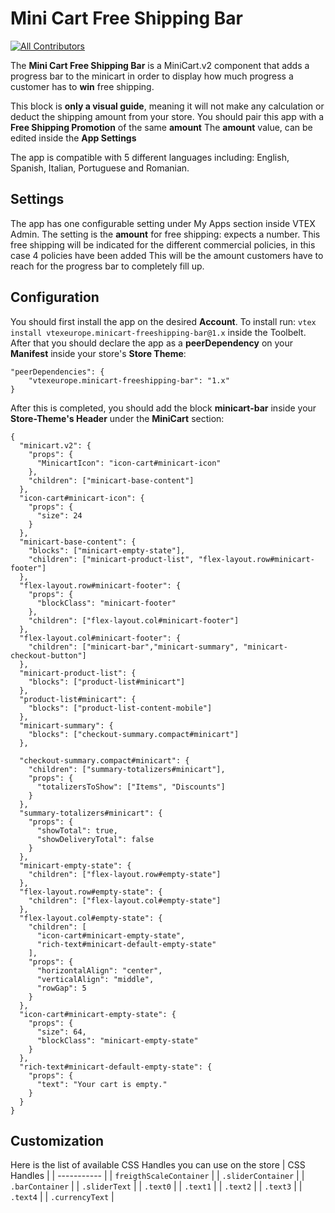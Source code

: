 
# Mini Cart Free Shipping Bar

<!-- ALL-CONTRIBUTORS-BADGE:START - Do not remove or modify this section -->
[![All Contributors](https://img.shields.io/badge/all_contributors-0-orange.svg?style=flat-square)](#contributors-)
<!-- ALL-CONTRIBUTORS-BADGE:END -->

The **Mini Cart Free Shipping Bar** is a MiniCart.v2 component that adds a progress bar to the minicart in order to display how much progress a customer has to **win** free shipping. 

This block is **only a visual guide**, meaning it will not make any calculation or deduct the shipping amount from your store. You should pair this app with a **Free Shipping Promotion** of the same **amount**
The **amount** value, can be edited inside the **App Settings**

The app is compatible with 5 different languages including: English, Spanish, Italian, Portuguese and Romanian. 

## Settings
The app has one configurable setting under My Apps section inside VTEX Admin.
The setting is the **amount** for free shipping: expects a number.
This free shipping will be indicated for the different commercial policies, in this case 4 policies have been added
This will be the amount customers have to reach for the progress bar to completely fill up.


## Configuration
You should first install the app on the desired **Account**. To install run: `vtex install vtexeurope.minicart-freeshipping-bar@1.x` inside the Toolbelt. 
After that you should declare the app as a **peerDependency** on your **Manifest** inside your store's **Store Theme**:
```
"peerDependencies": { 
    "vtexeurope.minicart-freeshipping-bar": "1.x"
}
```

After this is completed, you should add the block **minicart-bar** inside your **Store-Theme's Header** under the **MiniCart** section:
```
{
  "minicart.v2": {
    "props": {
      "MinicartIcon": "icon-cart#minicart-icon"
    },
    "children": ["minicart-base-content"]
  },
  "icon-cart#minicart-icon": {
    "props": {
      "size": 24
    }
  },
  "minicart-base-content": {
    "blocks": ["minicart-empty-state"],
    "children": ["minicart-product-list", "flex-layout.row#minicart-footer"]
  },
  "flex-layout.row#minicart-footer": {
    "props": {
      "blockClass": "minicart-footer"
    },
    "children": ["flex-layout.col#minicart-footer"]
  },
  "flex-layout.col#minicart-footer": {
    "children": ["minicart-bar","minicart-summary", "minicart-checkout-button"]
  },
  "minicart-product-list": {
    "blocks": ["product-list#minicart"]
  },
  "product-list#minicart": {
    "blocks": ["product-list-content-mobile"]
  },
  "minicart-summary": {
    "blocks": ["checkout-summary.compact#minicart"]
  },

  "checkout-summary.compact#minicart": {
    "children": ["summary-totalizers#minicart"],
    "props": {
      "totalizersToShow": ["Items", "Discounts"]
    }
  },
  "summary-totalizers#minicart": {
    "props": {
      "showTotal": true,
      "showDeliveryTotal": false
    }
  },
  "minicart-empty-state": {
    "children": ["flex-layout.row#empty-state"]
  },
  "flex-layout.row#empty-state": {
    "children": ["flex-layout.col#empty-state"]
  },
  "flex-layout.col#empty-state": {
    "children": [
      "icon-cart#minicart-empty-state",
      "rich-text#minicart-default-empty-state"
    ],
    "props": {
      "horizontalAlign": "center",
      "verticalAlign": "middle",
      "rowGap": 5
    }
  },
  "icon-cart#minicart-empty-state": {
    "props": {
      "size": 64,
      "blockClass": "minicart-empty-state"
    }
  },
  "rich-text#minicart-default-empty-state": {
    "props": {
      "text": "Your cart is empty."
    }
  }
}
```
## Customization
Here is the list of available CSS Handles you can use on the store
| CSS Handles |
| ----------- | 
| `freigthScaleContainer` | 
| `.sliderContainer` | 
| `.barContainer` | 
| `.sliderText` | 
| `.text0` |
| `.text1` |
| `.text2` |
| `.text3` |
| `.text4` |
| `.currencyText` |
